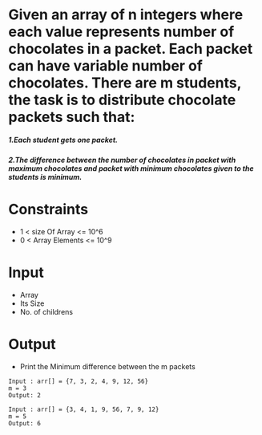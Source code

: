 # Given an array of n integers where each value represents number of chocolates in a packet. Each packet can have variable number of chocolates. There are m students, the task is to distribute chocolate packets such that:

##### 1.Each student gets one packet.
##### 2.The difference between the number of chocolates in packet with maximum chocolates and packet with minimum chocolates given to the students is minimum.

# Constraints
-  1 < size Of Array <= 10^6
-  0 < Array Elements <= 10^9

# Input
- Array
- Its Size
- No. of childrens

# Output
- Print the Minimum difference between the m packets

```
Input : arr[] = {7, 3, 2, 4, 9, 12, 56}
m = 3
Output: 2

Input : arr[] = {3, 4, 1, 9, 56, 7, 9, 12}
m = 5
Output: 6

```

